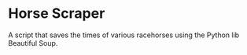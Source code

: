 # Horse Scraper
A script that saves the times of various racehorses using the Python lib Beautiful Soup.



